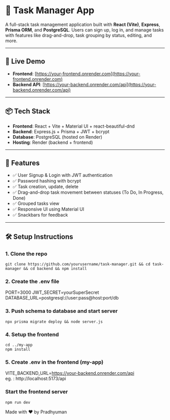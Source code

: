 # 📝 Task Manager App

A full-stack task management application built with **React (Vite)**, **Express**, **Prisma ORM**, and **PostgreSQL**. Users can sign up, log in, and manage tasks with features like drag-and-drop, task grouping by status, editing, and more.

---

## 🚀 Live Demo

- **Frontend**: [https://your-frontend.onrender.com](https://your-frontend.onrender.com)
- **Backend API**: [https://your-backend.onrender.com/api](https://your-backend.onrender.com/api)

---

## 📦 Tech Stack

- **Frontend**: React + Vite + Material UI + react-beautiful-dnd
- **Backend**: Express.js + Prisma + JWT + bcrypt
- **Database**: PostgreSQL (hosted on Render)
- **Hosting**: Render (backend + frontend)

---

## 🔐 Features

- ✅ User Signup & Login with JWT authentication
- ✅ Password hashing with bcrypt
- ✅ Task creation, update, delete
- ✅ Drag-and-drop task movement between statuses (To Do, In Progress, Done)
- ✅ Grouped tasks view
- ✅ Responsive UI using Material UI
- ✅ Snackbars for feedback

---

## 🛠️ Setup Instructions

### 1. Clone the repo


```git clone https://github.com/yourusername/task-manager.git && cd task-manager && cd backend && npm install```

### 2. Create the .env file
PORT=3000
JWT_SECRET=yourSuperSecret
DATABASE_URL=postgresql://user:pass@host:port/db

### 3. Push schema to database and start server
```npx prisma migrate deploy && node server.js```

### 4. Setup the frontend

```
cd ../my-app
npm install
```
 ### 5. Create .env in the frontend (my-app) 
 VITE_BACKEND_URL=https://your-backend.onrender.com/api  
eg. : http://localhost:5173/api

### Start the frontend server
```
npm run dev
```


Made with ❤️ by Pradhyuman




